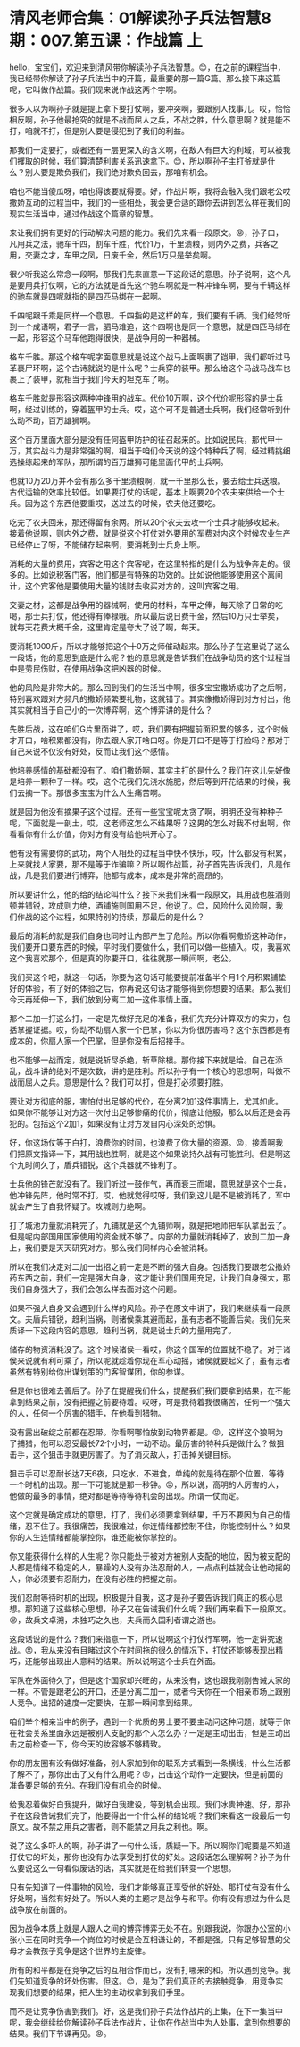 # 清风老师合集：01解读孙子兵法智慧8期：007.第五课：作战篇 上

hello，宝宝们，欢迎来到清风带你解读孙子兵法智慧。😊，在之前的课程当中，我已经带你解读了孙子兵法当中的开篇，最重要的那一篇G篇。那么接下来这篇呢，它叫做作战篇。我们现来说作战这两个字啊。

很多人以为啊孙子就是提上拿下要打仗啊，要冲突啊，要跟别人找事儿。哎，恰恰相反啊，孙子他最抢究的就是不战而屈人之兵，不战之胜，什么意思啊？就是能不打，咱就不打，但是别人要是侵犯到了我们的利益。

那我们一定要打，或者还有一层更深入的含义啊，在敌人有巨大的利域，可以被我们攫取的时候，我们算清楚利害关系迅速拿下。😊，所以啊孙子主打爷就是什么？别人要是欺负我们，我们绝对欺负回去，那咱有机会。

咱也不能当傻瓜呀，咱也得该要就得要。好，作战片啊，我将会融入我们跟老公哎撒娇互动的过程当中，我们的一些相处，我会更合适的跟你去讲到怎么样在我们的现实生活当中，通过作战这个篇章的智慧。

来让我们拥有更好的行动解决问题的能力。我们先来看一段原文。😡，孙子曰，凡用兵之法，驰车千四，割车千胜，代价1万，千里溃粮，则内外之费，兵客之用，交妻之才，车甲之凤，日废千金，然后1万只是举矣啊。

很少听我这么常念一段啊，那我们先来直意一下这段话的意思。孙子说啊，这个凡是要用兵打仗啊，它的方法就是首先这个驰车啊就是一种冲锋车啊，要有千辆这样的驰车就是四呢就指的是四匹马绑在一起啊。

千四呢跟千乘是同样一个意思。千四指的是这样的车，我们要有千辆。我们经常听到一个成语啊，君子一言，驷马难追，这个四啊也是同一个意思，就是四匹马绑在一起，形容这个马车他跑得很快，是战争用的一种器械。

格车千胜。那这个格车呢字面意思就是说这个战马上面啊裹了铠甲，我们都听过马革裹尸环啊，这个古诗就说的是什么呢？士兵穿的装甲。那么给这个马战马战车也裹上了装甲，就相当于我们今天的坦克车了啊。

格车千胜就是形容这两种冲锋用的战车。代价10万啊，这个代价呢形容的是士兵啊，经过训练的，穿着盔甲的士兵。哎，这个可不是普通士兵啊，我们经常听到什么动不动，百万雄狮啊。

这个百万里面大部分是没有任何盔甲防护的征召起来的。比如说民兵，那代甲十万，其实战斗力是非常强的啊，相当于咱们今天说的这个特种兵了啊，经过精挑细选操练起来的军队，那所谓的百万雄狮可能里面代甲的士兵啊。

也就10万20万并不会有那么多千里溃粮啊，就一千里那么长，要去给士兵送粮。古代运输的效率比较低。如果要打仗的话呢，基本上啊要20个农夫来供给一个士兵。因为这个东西他要重哎，送过去的时候，农夫他还要吃。

吃完了农夫回来，那还得留有余两。所以20个农夫去攻一个士兵才能够攻起来。接着他说啊，则内外之费，就是说这个打仗对外要用的军费对内这个时候农业生产已经停止了呀，不能储存起来啊，要消耗到士兵身上啊。

消耗的大量的费用，宾客之用这个宾客呢，在这里特指的是什么为战争奔走的。很多的。比如说税客门客，他们都是有特殊的功效的。比如说他能够使用这个离间计，这个宾客他是要使用大量的钱财去收买对方的，这叫宾客之用。

交妻之材，这都是战争用的器械啊，使用的材料，车甲之俸，每天除了日常的吃喝，那士兵打仗，他还得有俸禄哦。所以最后说日费千金，然后10万只士举矣，就每天花费大概千金，这里肯定是夸大了说了啊，每天。

要消耗1000斤，所以才能够把这个十0万之师催动起来。那么孙子在这里说了这么一段话，他的意思到底是什么呢？他的意思就是告诉我们在战争动员的这个过程当中是劳民伤财，在使用战争这把凶器的时候。

他的风险是非常大的。那么回到我们的生活当中啊，很多宝宝撒娇成功了之后啊，特别喜欢跟对方频凡的撒娇频繁要礼物，这就错了。其实像撒娇得到对方付出，他其实就相当于自己小的一次博弈啊，这个博弈讲的是什么？

先胜后战，这在咱们G片里面讲了，哎，我们要有把握前面积累的够多，这个时候才开口，啥积累都没有，你去跟人家开啥口呀。你是开口不是等于打脸吗？那对于自己来说不仅没有好处，反而让我们这个感情。

他培养感情的基础都没有了。咱们撒娇啊，其实主打的是什么？我们在这儿先好像是培养一颗种子一样。哎，这个花我们先浇水施肥，然后等到开花结果的时候，我们去摘一下。那很多宝宝为什么人生痛苦啊。

就是因为他没有摘果子这个过程。还有一些宝宝呢太贪了啊，明明还没有种种子呢，下面就是一剖土，哎，这老师这怎么不结果呀？这男的怎么对我不付出啊，你看看你有什么价值，你对方有没有给他哄开心了。

他有没有需要你的武功，两个人相处的过程当中快不快乐，哎，什么都没有积累，上来就找人家要，那不是等于诈骗嘛？所以啊作战篇，孙子首先告诉我们，凡是作战，凡是我们要进行博弈，他都有成本，成本是非常的高昂的。

所以要讲什么，他的给的结论叫什么？接下来我们来看一段原文，其用战也胜酒则顿并错锐，攻成则力绝，酒铺施则国用不足，他说了。😊，风险什么风险啊，我们作战的这个过程，如果特别的持续，那最后的是什么？

最后的消耗的就是我们自身也同时让内部产生了危险。所以你看啊撒娇这种动作，我们要开口要东西的时候，平时我们要做什么，我们可以做一些植入。哎，我喜欢这个我喜欢那个，但是真的你要开口，往往就那一瞬间啊，老公。

我们买这个吧，就这一句话，你要为这句话可能要提前准备半个月1个月积累铺垫好的体验，有了好的体验之后，你再说这句话才能够得到你想要的结果。那么我们今天再延伸一下，我们放到分离二加一这件事情上面。

那个二加一打这么打，一定是先做好充足的准备，我们先充分计算双方的实力，包括掌握证据。哎，你动不动扇人家一个巴掌，你以为你很厉害吗？这个东西都是有成本的，你扇人家一个巴掌，但是你没有后招接手。

也不能够一战而定，就是说斩尽杀绝，斩草除根。那你接下来就是给。自己在添乱，战斗讲的绝对不是次数，讲的是胜利。所以孙子有一个核心的思想啊，叫做不战而屈人之兵。意思是什么？我们可以打，但是打必须要打胜。

要让对方彻底的服，害怕付出足够的代价，在分离2加1这件事情上，尤其如此。如果你不能够让对方这一次付出足够惨痛的代价，彻底让他服，那么以后还是会再犯的。包括这个2加1，如果没有让对方发自内心深处的恐惧。

好，你这场仗等于白打，浪费你的时间，也浪费了你大量的资源。😡，接着啊我们把原文指译一下，其用战也胜啊，就是这个如果说持久战有可能胜利。但是啊这个九时间久了，盾兵错锐，这个兵器就不锋利了。

士兵他的锋芒就没有了。我们听过一鼓作气，再而衰三而竭，意思就是这个士兵，他冲锋先阵，他时常不打。哎，他就觉得哎呀，我们到这儿是不是被消耗了，军中就会产生了自我怀疑了。攻城则力绝啊。

打了城池力量就消耗完了。九铺就是这个九铺师啊，就是把地师把军队拿出去了。但是呢内部国用国家使用的资金就不够了。内部的力量就消耗掉了，放到二加一身上，我们要是天天研究对方。那么我们同样内心会被消耗。

所以在我们决定对二加一出招之前一定是不断的强大自身。包括我们要跟老公撒娇药东西之前，我们一定是强大自身，这才能让我们国用充足，让我们自身强大，那我们自身强大了，我们会怎么样去面对这个问题。

如果不强大自身又会遇到什么样的风险。孙子在原文中讲了，我们来继续看一段原文。夫盾兵错锐，趋利当祸，则诸侯乘其避而起，虽有志者不能善后矣。我们先来质译一下这段内容的意思。趋利当祸，就是说士兵的力量用完了。

储存的物资消耗没了。这个时候诸侯一看哎，你这个国军的位置就不稳了。对于诸侯来说就有利可乘了，所以呢就趁着你现在军心动摇，诸侯就要起义了，虽有志者虽然有特别给你出谋划策的门客智谋团，你的参谋。

但是你也很难去善后了。孙子在提醒我们什么，提醒我们我们要拿到结果，在不能拿到结果之前，没有把握之前要待着。哎呀，可是我待着我很痛苦，任何一个强大的人，任何一个厉害的猎手，在他看到猎物。

没有露出破绽之前都在忍带。你看啊哪怕放到动物界都是。😡，这样这个狼啊为了捕猎，他可以忍受最长72个小时，一动不动。最厉害的特种兵是做什么？做狙击手，这个狙击手就更厉害了。为了消灭敌人，打击掉关键目标。

狙击手可以忍耐长达7天6夜，只吃水，不进食，单纯的就是待在那个位置，等待一个时机的出现。那一下可能就是那一秒钟。😡，所以说，高明的人厉害的人，他做的最多的事情，绝对都是等待等待机会的出现。所谓一仗而定。

这个定就是确定成功的意思，打了，我们必须要拿到结果，千万不要因为自己的情绪，忍不住了。我很痛苦，我很难过，你连情绪都控制不住，你能控制什么？如果你的人生连情绪都能掌控你，谁还能被你掌控的。

你又能获得什么样的人生呢？你只能处于被对方被别人支配的地位，因为被支配的人都是情绪不稳定的人，暴躁的人没有办法忍耐的人，一点点利益就会让他动摇的人，你必须要有忍耐力，在没有必胜的把握之前。

我们忍耐等待时机的出现，积极提升自我，这才是孙子要告诉我们真正的核心思想。那知道了这些核心思想，孙子又在告诫我们什么呢？我们再来看下一段原文。😡，故兵文卓溯，未独巧之久也，夫兵而久国利者谓之游也。

这段话说的是什么？我们来指意一下，所以说啊这个打仗行军啊，他一定讲究速战。😡，我从来没有目睹过这个在时间拖的很久的情况下，打仗还能够表现出精巧，还能够出现出人意料的结果。所以说啊这个士兵在外面。

军队在外面待久了，但是这个国家却兴旺的，从来没有，这也跟我刚刚告诫大家的一样。不管是跟老公的开口，还是分离二加一，或者今天你在一个相亲市场上跟别人竞争。出招的速度一定要快，在那一瞬间拿到结果。

咱们举个相亲当中的例子，遇到一个优质的男士要不要主动问这种问题，就等于你在社会关系里面永远是被别人支配的那个人怎么办？一定是主动出击，但是主动出击之前检查一下，你今天的妆容够不够精致。

你的朋友圈有没有做好准备，别人家加到你的联系方式看到一条横线，什么生活都了解不了，那你出击了又有什么用呢？😡，出击这个动作一定要快，但是前面的准备要足够的充分。在我们没有机会的时候。

给我忍着做好自我提升，做好自我建设，等到机会出现。我们冰贵神速。好，那孙子在这段告诫我们完了，他要得出一个什么样的结论呢？我们来看这一段最后一句原文。故不禁之用兵之害者，则不能禁之用兵之利也。啊。

说了这么多吓人的啊，孙子讲了一句什么话，质疑一下。所以啊你们呢要是不知道打仗它的坏处，那你也没有办法享受到打仗的好处。这段话怎么理解啊？孙子为什么要说这么一句看似废话的话，其实就是在给我们转变一个思想。

只有先知道了一件事物的风险，我们才能够真正享受他的好处。那打仗有没有什么好处啊，当然有好处了。所以人类的主题才是战争与和平。你有没有想过为什么是战争放在前面的。

因为战争本质上就是人跟人之间的博弈博弈无处不在。别跟我说，你跟办公室的小张小王在同时竞争一个岗位的时候是会互相谦让的，不都是强。只有足够智慧的父母才会教孩子竞争是这个世界的主旋律。

所有的和平都是在竞争之后的互相合作而已，没有打哪来的和。所以遇到竞争。我们先知道竞争的坏处伤害。但这。😊，是为了我们真正的去接触竞争，用竞争实现我们想要的结果，把人生的主动权拿到我们手里。

而不是让竞争伤害到我们。好，这是我们孙子兵法作战片的上集，在下一集当中呢，我会继续给你解读孙子兵法作战片，让你在作战当中为人处事，拿到你想要的结果。我们下节课再见。😡。

